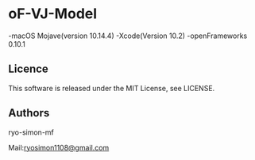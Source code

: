 # oF-VJ-Model
-macOS Mojave(version 10.14.4)
-Xcode(Version 10.2)
-openFrameworks 0.10.1

## Licence
This software is released under the MIT License, see LICENSE.

## Authors
ryo-simon-mf

Mail:ryosimon1108@gmail.com

